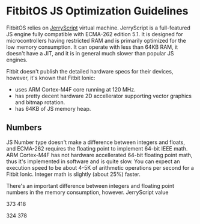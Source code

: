 # FitbitOS JS Optimization Guidelines

FitbitOS relies on [JerryScript](http://jerryscript.net/) virtual machine. JerryScript is a full-featured JS engine fully compatible with ECMA-262 edition 5.1. It is designed for microcontrollers having restricted RAM and is primarily optimized for the low memory consumption. It can operate with less than 64KB RAM, it doesn't have a JIT, and it is in general much slower than popular JS engines.

Fitbit doesn't publish the detailed hardware specs for their devices, however, it's known that Fitbit Ionic:
- uses ARM Cortex-M4F core running at 120 MHz.
- has pretty decent hardware 2D accellerator supporting vector graphics and bitmap rotation.
- has 64KB of JS memory heap.

## Numbers

JS Number type doesn't make a difference between integers and floats, and ECMA-262 requires the floating point to implement 64-bit IEEE math. ARM Cortex-M4F has not hardware accellerated 64-bit floating point math, thus it's implemented in software and is quite slow. You can expect an execution speed to be about 4-5K of arithmetic operations per second for a Fitbit Ionic. Integer math is slightly (about 25%) faster.

There's an important difference between integers and floating point numbers in the memory consumption, however. JerryScript value 




373
418

324
378
